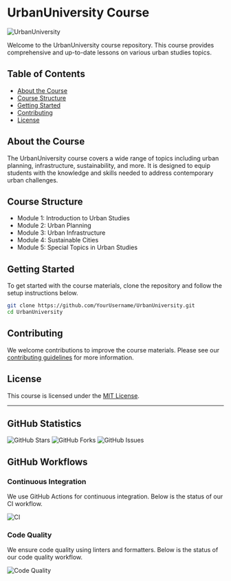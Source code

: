 # UrbanUniversity Course

![UrbanUniversity](https://your-logo-url.com/logo.png)

Welcome to the UrbanUniversity course repository. This course provides comprehensive and up-to-date lessons on various
urban studies topics.

## Table of Contents

- [About the Course](#about-the-course)
- [Course Structure](#course-structure)
- [Getting Started](#getting-started)
- [Contributing](#contributing)
- [License](#license)

## About the Course

The UrbanUniversity course covers a wide range of topics including urban planning, infrastructure, sustainability, and
more. It is designed to equip students with the knowledge and skills needed to address contemporary urban challenges.

## Course Structure

- Module 1: Introduction to Urban Studies
- Module 2: Urban Planning
- Module 3: Urban Infrastructure
- Module 4: Sustainable Cities
- Module 5: Special Topics in Urban Studies

## Getting Started

To get started with the course materials, clone the repository and follow the setup instructions below.

```bash
git clone https://github.com/YourUsername/UrbanUniversity.git
cd UrbanUniversity
```

## Contributing

We welcome contributions to improve the course materials. Please see our [contributing guidelines](CONTRIBUTING.md) for
more information.

## License

This course is licensed under the [MIT License](LICENSE).

---

## GitHub Statistics

![GitHub Stars](https://img.shields.io/github/stars/YourUsername/UrbanUniversity?style=social)
![GitHub Forks](https://img.shields.io/github/forks/YourUsername/UrbanUniversity?style=social)
![GitHub Issues](https://img.shields.io/github/issues/YourUsername/UrbanUniversity)

## GitHub Workflows

### Continuous Integration

We use GitHub Actions for continuous integration. Below is the status of our CI workflow.

![CI](https://github.com/YourUsername/UrbanUniversity/actions/workflows/ci.yml/badge.svg)

### Code Quality

We ensure code quality using linters and formatters. Below is the status of our code quality workflow.

![Code Quality](https://github.com/YourUsername/UrbanUniversity/actions/workflows/code-quality.yml/badge.svg)

